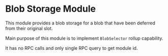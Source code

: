 # Blob Storage Module

This module provides a blob storage for a blob that have been deferred from their original slot.

Main purpose of this module is to implement `BlobSelector` rollup capability.

It has no RPC calls and only single RPC query to get module id.
